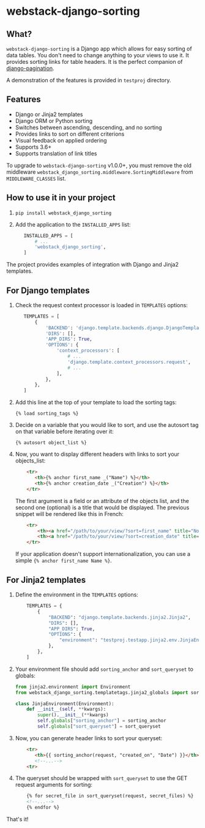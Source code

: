 # webstack-django-sorting

## What?

`webstack-django-sorting` is a Django app which allows for easy sorting of
data tables. You don't need to change anything to your views to use it. It
provides sorting links for table headers. It is the perfect companion of
[django-pagination](https://github.com/zyga/django-pagination).

A demonstration of the features is provided in `testproj` directory.

## Features

- Django or Jinja2 templates
- Django ORM or Python sorting
- Switches between ascending, descending, and no sorting
- Provides links to sort on different criterions
- Visual feedback on applied ordering
- Supports 3.6+
- Supports translation of link titles

To upgrade to `webstack-django-sorting` v1.0.0+, you must remove the old middleware
`webstack_django_sorting.middleware.SortingMiddleware` from `MIDDLEWARE_CLASSES` list.

## How to use it in your project

1. `pip install webstack_django_sorting`

2. Add the application to the `INSTALLED_APPS` list:

    ```python
       INSTALLED_APPS = [
           # ...
           'webstack_django_sorting',
       ]
    ```

The project provides examples of integration with Django and Jinja2 templates.

## For Django templates

1. Check the request context processor is loaded in `TEMPLATES` options:

    ```python
       TEMPLATES = [
           {
               'BACKEND': 'django.template.backends.django.DjangoTemplates',
               'DIRS': [],
               'APP_DIRS': True,
               'OPTIONS': {
                   'context_processors': [
                       # ...
                       'django.template.context_processors.request',
                       # ...
                   ],
               },
           },
       ]
    ```

2. Add this line at the top of your template to load the sorting tags:

       {% load sorting_tags %}

3. Decide on a variable that you would like to sort, and use the
   autosort tag on that variable before iterating over it:

       {% autosort object_list %}

4. Now, you want to display different headers with links to sort
   your objects_list:

    ```html
        <tr>
           <th>{% anchor first_name _("Name") %}</th>
           <th>{% anchor creation_date _("Creation") %}</th>
        </tr>
    ```

   The first argument is a field or an attribute of the objects list, and the
   second one (optional) is a title that would be displayed. The previous
   snippet will be rendered like this in French:

    ```html
        <tr>
            <th><a href="/path/to/your/view/?sort=first_name" title="Nom">Nom</a></th>
            <th><a href="/path/to/your/view/?sort=creation_date" title="Création">Création</a></th>
        </tr>
    ```

   If your application doesn't support internationalization, you can use a
   simple `{% anchor first_name Name %}`.

## For Jinja2 templates

1. Define the environment in the `TEMPLATES` options:

    ```python
        TEMPLATES = {
            {
                "BACKEND": "django.template.backends.jinja2.Jinja2",
                "DIRS": [],
                "APP_DIRS": True,
                "OPTIONS": {
                    "environment": "testproj.testapp.jinja2.env.JinjaEnvironment",
                },
            },
        ]
    ````

2. Your environment file should add `sorting_anchor` and `sort_queryset` to globals:

    ```python
    from jinja2.environment import Environment
    from webstack_django_sorting.templatetags.jinja2_globals import sorting_anchor, sort_queryset

    class JinjaEnvironment(Environment):
        def __init__(self, **kwargs):
            super().__init__(**kwargs)
            self.globals["sorting_anchor"] = sorting_anchor
            self.globals["sort_queryset"] = sort_queryset
    ```

3. Now, you can generate header links to sort your queryset:

    ```html
        <tr>
           <th>{{ sorting_anchor(request, "created_on", "Date") }}</th>
           <!--...-->
        <tr>
    ```

4. The queryset should be wrapped with `sort_queryset` to use the GET request arguments for sorting:

    ```html
        {% for secret_file in sort_queryset(request, secret_files) %}
        <!--...-->
        {% endfor %}
    ```


That's it!
